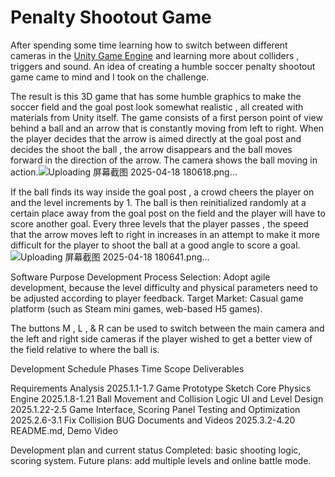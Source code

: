 # Penalty Shootout Game

After spending some time learning how to switch between different cameras in the [Unity Game Engine](https://unity.com/) and learning more about colliders , triggers and sound. An idea of creating a humble soccer penalty shootout game came to mind and I took on the challenge. 

The result is this 3D game that has some humble graphics to make the soccer field and the goal post look somewhat realistic , all created with materials from Unity itself. The game consists of a first person point of view behind a ball and an arrow that is constantly moving from left to right. When the player decides that the arrow is aimed directly at the goal post and decides the shoot the ball , the arrow disappears and the ball moves forward in the direction of the arrow. The camera shows the ball moving in action.![Uploading 屏幕截图 2025-04-18 180618.png…]()


If the ball finds its way inside the goal post , a crowd cheers the player on and the level increments by 1. The ball is then reinitialized randomly at a certain place away from the goal post on the field and the player will have to score another goal. Every three levels that the player passes , the speed that the arrow moves left to right in increases in an attempt to make it more difficult for the player to shoot the ball at a good angle to score a goal. 
![Uploading 屏幕截图 2025-04-18 180641.png…]()

Software Purpose
Development Process Selection: Adopt agile development, because the level difficulty and physical parameters need to be adjusted according to player feedback.
Target Market: Casual game platform (such as Steam mini games, web-based H5 games).


The buttons M , L , & R can be used to switch between the main camera  and the left and right side cameras if the player wished to get a better view of the field relative to where the ball is. 

Development Schedule
Phases                     Time Scope        Deliverables 

Requirements Analysis      2025.1.1-1.7      Game Prototype Sketch 
Core Physics Engine        2025.1.8-1.21     Ball Movement and Collision Logic 
UI and Level Design        2025.1.22-2.5     Game Interface, Scoring Panel 
Testing and Optimization   2025.2.6-3.1      Fix Collision BUG 
Documents and Videos       2025.3.2-4.20     README.md, Demo Video 

Development plan and current status
Completed: basic shooting logic, scoring system.
Future plans: add multiple levels and online battle mode.

